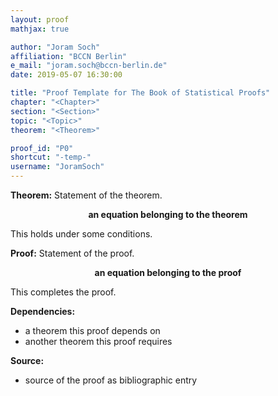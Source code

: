 ```yaml
---
layout: proof
mathjax: true

author: "Joram Soch"
affiliation: "BCCN Berlin"
e_mail: "joram.soch@bccn-berlin.de"
date: 2019-05-07 16:30:00

title: "Proof Template for The Book of Statistical Proofs"
chapter: "<Chapter>"
section: "<Section>"
topic: "<Topic>"
theorem: "<Theorem>"

proof_id: "P0"
shortcut: "-temp-"
username: "JoramSoch"
---
```



**Theorem:** Statement of the theorem.

$$ \label{eq:Theorem}
\textbf{an equation belonging to the theorem}
$$

This holds under some conditions.


**Proof:** Statement of the proof.

$$ \label{eq:Proof}
\textbf{an equation belonging to the proof}
$$

This completes the proof.

$$\tag*{$\blacksquare$}$$


**Dependencies:**

- a theorem this proof depends on
- another theorem this proof requires


**Source:**

- source of the proof as bibliographic entry